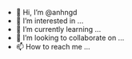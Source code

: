 - 👋 Hi, I’m @anhngd
- 👀 I’m interested in ...
- 🌱 I’m currently learning ...
- 💞️ I’m looking to collaborate on ...
- 📫 How to reach me ...

<!---
anhngd/anhngd is a ✨ special ✨ repository because its `README.md` (this file) appears on your GitHub profile.
You can click the Preview link to take a look at your changes.
--->
